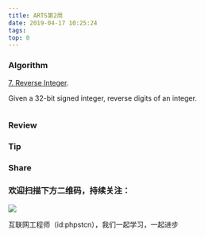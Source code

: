 ```yaml
---
title: ARTS第2周
date: 2019-04-17 10:25:24
tags:
top: 0
---
```

### Algorithm

[7. Reverse Integer](https://leetcode.com/problems/reverse-integer/).

Given a 32-bit signed integer, reverse digits of an integer.
```

```
### Review
### Tip
### Share

### 欢迎扫描下方二维码，持续关注：
![](http://ww1.sinaimg.cn/large/a616b9a4gy1g4xzv954a4j20760763yo.jpg)

互联网工程师（id:phpstcn），我们一起学习，一起进步